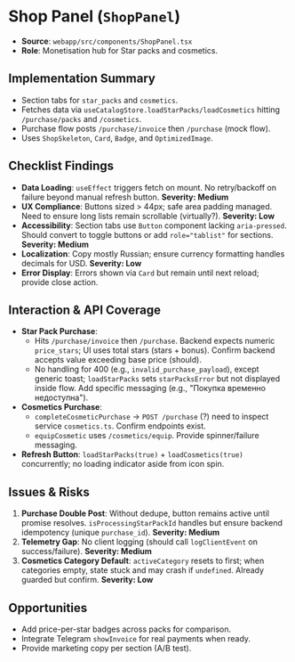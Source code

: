 # Shop Panel (`ShopPanel`)

- **Source**: `webapp/src/components/ShopPanel.tsx`
- **Role**: Monetisation hub for Star packs and cosmetics.

## Implementation Summary
- Section tabs for `star_packs` and `cosmetics`.
- Fetches data via `useCatalogStore.loadStarPacks/loadCosmetics` hitting `/purchase/packs` and `/cosmetics`.
- Purchase flow posts `/purchase/invoice` then `/purchase` (mock flow).
- Uses `ShopSkeleton`, `Card`, `Badge`, and `OptimizedImage`.

## Checklist Findings
- **Data Loading**: `useEffect` triggers fetch on mount. No retry/backoff on failure beyond manual refresh button. **Severity: Medium**
- **UX Compliance**: Buttons sized > 44px; safe area padding managed. Need to ensure long lists remain scrollable (virtually?). **Severity: Low**
- **Accessibility**: Section tabs use `Button` component lacking `aria-pressed`. Should convert to toggle buttons or add `role="tablist"` for sections. **Severity: Medium**
- **Localization**: Copy mostly Russian; ensure currency formatting handles decimals for USD. **Severity: Low**
- **Error Display**: Errors shown via `Card` but remain until next reload; provide close action.

## Interaction & API Coverage
- **Star Pack Purchase**:
  - Hits `/purchase/invoice` then `/purchase`. Backend expects numeric `price_stars`; UI uses total stars (stars + bonus). Confirm backend accepts value exceeding base price (should). 
  - No handling for 400 (e.g., `invalid_purchase_payload`), except generic toast; `loadStarPacks` sets `starPacksError` but not displayed inside flow. Add specific messaging (e.g., "Покупка временно недоступна").
- **Cosmetics Purchase**:
  - `completeCosmeticPurchase` -> `POST /purchase` (?) need to inspect service `cosmetics.ts`. Confirm endpoints exist.
  - `equipCosmetic` uses `/cosmetics/equip`. Provide spinner/failure messaging.
- **Refresh Button**: `loadStarPacks(true)` + `loadCosmetics(true)` concurrently; no loading indicator aside from icon spin.

## Issues & Risks
1. **Purchase Double Post**: Without dedupe, button remains active until promise resolves. `isProcessingStarPackId` handles but ensure backend idempotency (unique `purchase_id`). **Severity: Medium**
2. **Telemetry Gap**: No client logging (should call `logClientEvent` on success/failure). **Severity: Medium**
3. **Cosmetics Category Default**: `activeCategory` resets to first; when categories empty, state stuck and may crash if `undefined`. Already guarded but confirm. **Severity: Low**

## Opportunities
- Add price-per-star badges across packs for comparison.
- Integrate Telegram `showInvoice` for real payments when ready.
- Provide marketing copy per section (A/B test).
